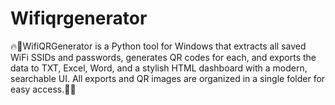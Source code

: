 # Wifiqrgenerator
🔥🛜WifiQRGenerator is a Python tool for Windows that extracts all saved WiFi SSIDs and passwords, generates QR codes for each, and exports the data to TXT, Excel, Word, and a stylish HTML dashboard with a modern, searchable UI. All exports and QR images are organized in a single folder for easy access.🛜🔥
